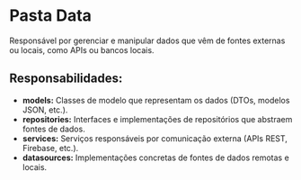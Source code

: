 # Pasta Data

Responsável por gerenciar e manipular dados que vêm de fontes externas ou locais, como APIs ou bancos locais.

## Responsabilidades:

- **models:** Classes de modelo que representam os dados (DTOs, modelos JSON, etc.).
- **repositories:** Interfaces e implementações de repositórios que abstraem fontes de dados.
- **services:** Serviços responsáveis por comunicação externa (APIs REST, Firebase, etc.).
- **datasources:** Implementações concretas de fontes de dados remotas e locais.
